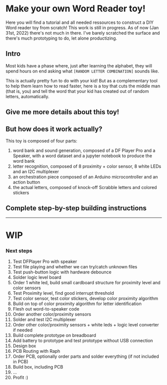 # Make your own Word Reader toy!
Here you will find a tutorial and all needed ressources to construct a DIY Word reader toy from scratch!
This work is still in progress. As of now (Jan 31st, 2022) there's not much in there. I've barely scratched the surface and there's much prototyping to do, let alone productizing.

## Intro

Most kids have a phase where, just after learning the alphabet, they will spend hours on end asking what `[RANDOM LETTER COMBINATION]` sounds like.

This is actually pretty fun to do with your kid! But as a complementary tool to help them learn how to read faster, here is a toy that cuts the middle man (that is, you) and tell the word that your kid has created out of random letters, automatically.

## Give me more details about this toy!


## But how does it work actually?

This toy is composed of four parts:

1. word bank and sound generation, composed of a DF Player Pro and a Speaker, with a word dataset and a jupyter notebook to produce the word bank
2. letter recognition, composed of 8 proximity + color sensor, 8 white LEDs and an I2C multiplexer
3. an orchestration piece composed of an Arduino microcontroller and an action button
4. the actual letters, composed of knock-off Scrabble letters and colored stickers



## Complete step-by-step building instructions


---

# WIP

### Next steps

1. Test DFPlayer Pro with speaker
2. Test file playing and whether we can try/catch unknown files
3. Test push-button logic with hardware debounce
4. Solder logic level board
5. Order 1 white led, build small cardboard structure for proximity level and color sensors
6. Test Proximity level, find good interrupt threshold
7. Test color sensor, test color stickers, develop color proximity algorithm
8. Build on top of color proximity algorithm for letter identification
9. Flesh out word-to-speaker code
10. Order another color/proximity sensors
11. Solder and test I2C multiplexer
12. Order other color/proximity sensors + white leds + logic level converter if needed
13. Build complete prototype on breadboard
14. Add battery to prototype and test prototype without USB connection
15. Design box
16. PCB Routing with Raph
17. Order PCB, optionally order parts and solder everything (if not included in PCB)
18. Build box, including PCB
19. ...
20. Profit :)


